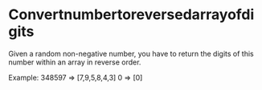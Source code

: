 # Convertnumbertoreversedarrayofdigits
Given a random non-negative number, you have to return the digits of this number within an array in reverse order.

Example:
348597 => [7,9,5,8,4,3]
0 => [0]